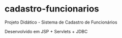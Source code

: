 # cadastro-funcionarios
Projeto Didático - Sistema de Cadastro de Funcionários

Desenvolvido em JSP + Servlets + JDBC
